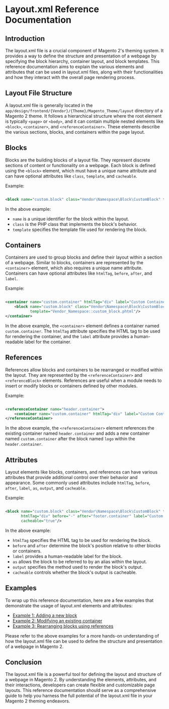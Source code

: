 # Layout.xml Reference Documentation

## Introduction

The layout.xml file is a crucial component of Magento 2's theming system. It provides a way to define the structure and
presentation of a webpage by specifying the block hierarchy, container layout, and block templates. This reference
documentation aims to explain the various elements and attributes that can be used in layout.xml files, along with their
functionalities and how they interact with the overall page rendering process.

## Layout File Structure

A layout.xml file is generally located in the `app/design/frontend/{Vendor}/{Theme}/Magento_Theme/layout` directory of a
Magento 2 theme. It follows a hierarchical structure where the root element is typically `<page>` or `<body>`, and it
can contain multiple nested elements like `<block>`, `<container>`, and `<referenceContainer>`. These elements describe
the various sections, blocks, and containers within the page layout.

## Blocks

Blocks are the building blocks of a layout file. They represent discrete sections of content or functionality on a
webpage. Each block is defined using the `<block>` element, which must have a unique name attribute and can have
optional attributes like `class`, `template`, and `cacheable`.

Example:

```xml

<block name="custom.block" class="Vendor\Namespace\Block\CustomBlock" template="Vendor_Namespace::custom_block.phtml"/>
```

In the above example:

- `name` is a unique identifier for the block within the layout.
- `class` is the PHP class that implements the block's behavior.
- `template` specifies the template file used for rendering the block.

## Containers

Containers are used to group blocks and define their layout within a section of a webpage. Similar to blocks, containers
are represented by the `<container>` element, which also requires a unique name attribute. Containers can have optional
attributes like `htmlTag`, `before`, `after`, and `label`.

Example:

```xml

<container name="custom.container" htmlTag="div" label="Custom Container">
    <block name="custom.block" class="Vendor\Namespace\Block\CustomBlock"
           template="Vendor_Namespace::custom_block.phtml"/>
</container>
```

In the above example, the `<container>` element defines a container named `custom.container`. The `htmlTag` attribute
specifies the HTML tag to be used for rendering the container, and the `label` attribute provides a human-readable label
for the container.

## References

References allow blocks and containers to be rearranged or modified within the layout. They are represented by
the `<referenceContainer>` and `<referenceBlock>` elements. References are useful when a module needs to insert or
modify blocks or containers defined by other modules.

Example:

```xml

<referenceContainer name="header.container">
    <container name="custom.container" htmlTag="div" label="Custom Container" after="logo"/>
</referenceContainer>
```

In the above example, the `<referenceContainer>` element references the existing container named `header.container` and
adds a new container named `custom.container` after the block named `logo` within the `header.container`.

## Attributes

Layout elements like blocks, containers, and references can have various attributes that provide additional control over
their behavior and appearance. Some commonly used attributes
include `htmlTag`, `before`, `after`, `label`, `as`, `output`, and `cacheable`.

Example:

```xml

<block name="custom.block" class="Vendor\Namespace\Block\CustomBlock" template="Vendor_Namespace::custom_block.phtml"
       htmlTag="div" before="-" after="footer.container" label="Custom Block" as="custom.block.alias" output="toHtml"
       cacheable="true"/>
```

In the above example:

- `htmlTag` specifies the HTML tag to be used for rendering the block.
- `before` and `after` determine the block's position relative to other blocks or containers.
- `label` provides a human-readable label for the block.
- `as` allows the block to be referred to by an alias within the layout.
- `output` specifies the method used to render the block's output.
- `cacheable` controls whether the block's output is cacheable.

## Examples

To wrap up this reference documentation, here are a few examples that demonstrate the usage of layout.xml elements and
attributes:

- [Example 1: Adding a new block](examples/example1.xml)
- [Example 2: Modifying an existing container](examples/example2.xml)
- [Example 3: Rearranging blocks using references](examples/example3.xml)

Please refer to the above examples for a more hands-on understanding of how the layout.xml file can be used to define
the structure and presentation of a webpage in Magento 2.

## Conclusion

The layout.xml file is a powerful tool for defining the layout and structure of a webpage in Magento 2. By understanding
the elements, attributes, and their interactions, developers can create flexible and customizable page layouts. This
reference documentation should serve as a comprehensive guide to help you harness the full potential of the layout.xml
file in your Magento 2 theming endeavors.
